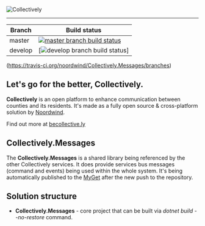 ![Collectively](https://github.com/noordwind/Collectively/blob/master/assets/collectively_logo.png)

----------------


|Branch             |Build status                                                  
|-------------------|-----------------------------------------------------
|master             |[![master branch build status](https://api.travis-ci.org/noordwind/Collectively.Messages.svg?branch=master)](https://travis-ci.org/noordwind/Collectively.Messages)
|develop            |[![develop branch build status](https://api.travis-ci.org/noordwind/Collectively.Messages.svg?branch=develop)]
(https://travis-ci.org/noordwind/Collectively.Messages/branches)

**Let's go for the better, Collectively​​.**
----------------

**Collectively** is an open platform to enhance communication between counties and its residents​. It's made as a fully open source & cross-platform solution by [Noordwind](https://noordwind.com).

Find out more at [becollective.ly](http://becollective.ly)

**Collectively.Messages**
----------------

The **Collectively.Messages** is a shared library being referenced by the other Collectively services. It does provide services bus messages (command and events) being used within the whole system.
It's being automatically published to the [MyGet](https://www.myget.org) after the new push to the repository.

**Solution structure**
----------------
- **Collectively.Messages** - core project that can be built via *dotnet build --no-restore* command.
